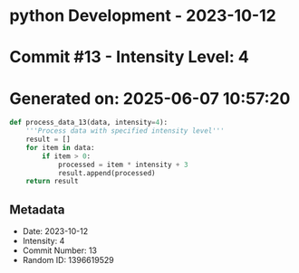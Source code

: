 ﻿# python Development - 2023-10-12
# Commit #13 - Intensity Level: 4
# Generated on: 2025-06-07 10:57:20
```python
def process_data_13(data, intensity=4):
    '''Process data with specified intensity level'''
    result = []
    for item in data:
        if item > 0:
            processed = item * intensity + 3
            result.append(processed)
    return result
```
## Metadata
- Date: 2023-10-12
- Intensity: 4
- Commit Number: 13
- Random ID: 1396619529
